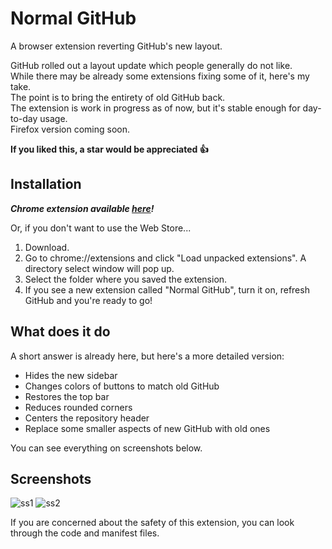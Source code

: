 # Normal GitHub
A browser extension reverting GitHub's new layout.

GitHub rolled out a layout update which people generally do not like.\
While there may be already some extensions fixing some of it, here's my take.\
The point is to bring the entirety of old GitHub  back.\
The extension is work in progress as of now, but it's stable enough for day-to-day usage.\
Firefox version coming soon.

**If you liked this, a star would be appreciated 👍**

## Installation

***Chrome extension available [here](https://chrome.google.com/webstore/detail/normal-github/jefgolcapceamjnpkafdbgjkebjmgflp)!***

Or, if you don't want to use the Web Store...

1. Download.
2. Go to chrome://extensions and click "Load unpacked extensions". A directory select window will pop up.
3. Select the folder where you saved the extension.
4. If you see a new extension called "Normal GitHub", turn it on, refresh GitHub and you're ready to go!

## What does it do
A short answer is already here, but here's a more detailed version:

- Hides the new sidebar
- Changes colors of buttons to match old GitHub
- Restores the top bar
- Reduces rounded corners
- Centers the repository header
- Replace some smaller aspects of new GitHub with old ones

You can see everything on screenshots below.

## Screenshots

![ss1](https://cdn.discordapp.com/attachments/642657730322104323/727195758197211176/nght-4.PNG)
![ss2](https://cdn.discordapp.com/attachments/642657730322104323/727195896944656444/nght-5.PNG)


If you are concerned about the safety of this extension, you can look through the code and manifest files.
